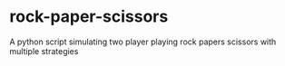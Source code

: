 # rock-paper-scissors
A python script simulating two player playing rock papers scissors with multiple strategies
